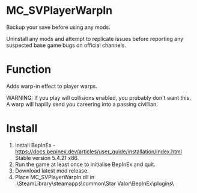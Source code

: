 # MC_SVPlayerWarpIn
  
Backup your save before using any mods.  
  
Uninstall any mods and attempt to replicate issues before reporting any suspected base game bugs on official channels.  
  
Function  
========  
Adds warp-in effect to player warps.  
  
WARNING: If you play will collisions enabled, you probably don't want this.  A warp will hapilly send you careering into a passing civillian.   
  
Install  
=======  
1. Install BepInEx - https://docs.bepinex.dev/articles/user_guide/installation/index.html Stable version 5.4.21 x86.  
2. Run the game at least once to initialise BepInEx and quit.  
3. Download latest mod release.  
4. Place MC_SVPlayerWarpIn.dll in .\SteamLibrary\steamapps\common\Star Valor\BepInEx\plugins\  
  
